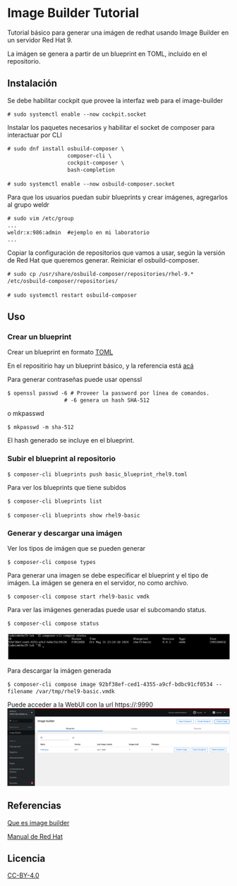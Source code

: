 # Image Builder Tutorial

Tutorial básico para generar una imágen de redhat usando Image Builder en un servidor Red Hat 9.

La imágen se genera a partir de un blueprint en TOML, incluido en el repositorio.

## Instalación

Se debe habilitar cockpit que provee la interfaz web para el image-builder
```
# sudo systemctl enable --now cockpit.socket
```
Instalar los paquetes necesarios y habilitar el socket de composer para interactuar por CLI
```
# sudo dnf install osbuild-composer \
                   composer-cli \
                   cockpit-composer \ 
                   bash-completion

# sudo systemctl enable --now osbuild-composer.socket
```
Para que los usuarios puedan subir blueprints y crear imágenes, agregarlos al grupo weldr

```
# sudo vim /etc/group
...
weldr:x:986:admin  #ejemplo en mi laboratorio
...
```

Copiar la configuración de repositorios que vamos a usar, según la versión de Red Hat que queremos generar. Reiniciar el osbuild-composer.

```
# sudo cp /usr/share/osbuild-composer/repositories/rhel-9.* /etc/osbuild-composer/repositories/

# sudo systemctl restart osbuild-composer
```

## Uso

### Crear un blueprint 
Crear un blueprint en formato [TOML](https://toml.io/en/)

En el repositirio hay un blueprint básico, y la referencia está [acá](https://osbuild.org/docs/user-guide/blueprint-reference/)

Para generar contraseñas puede usar openssl 

```
$ openssl passwd -6 # Proveer la password por línea de comandos.
                  # -6 genera un hash SHA-512
```
o mkpasswd
```
$ mkpasswd -m sha-512
```
El hash generado se incluye en el blueprint. 

### Subir el blueprint al repositorio
```
$ composer-cli blueprints push basic_blueprint_rhel9.toml 
```
Para ver los blueprints que tiene subidos

```
$ composer-cli blueprints list

$ composer-cli blueprints show rhel9-basic
```
### Generar y descargar una imágen

Ver los tipos de imágen que se pueden generar
```
$ composer-cli compose types
```
Para generar una imagen se debe especificar el blueprint y el tipo de imágen. La imágen se genera en el servidor, no como archivo.

```
$ composer-cli compose start rhel9-basic vmdk
```
Para ver las imágenes generadas puede usar el subcomando status. 
```
$ composer-cli compose status
```
![Imágenes Generadas](/images/ImagenGenerada.png)

Para descargar la imágen generada
```
$ composer-cli compose image 92bf38ef-ced1-4355-a9cf-bdbc91cf0534 --filename /var/tmp/rhel9-basic.vmdk
```
Puede acceder a la WebUI con la url https://<hostname>:9990
![Image Builder WebUI](/images/ImageBuilderWebUI.png)

## Referencias
[Que es image builder](https://www.redhat.com/en/topics/linux/what-is-an-image-builder)

[Manual de Red Hat](https://docs.redhat.com/en/documentation/red_hat_enterprise_linux/8/html-single/composing_a_customized_rhel_system_image/index)

## Licencia

[CC-BY-4.0](https://choosealicense.com/licenses/cc-by-4.0)